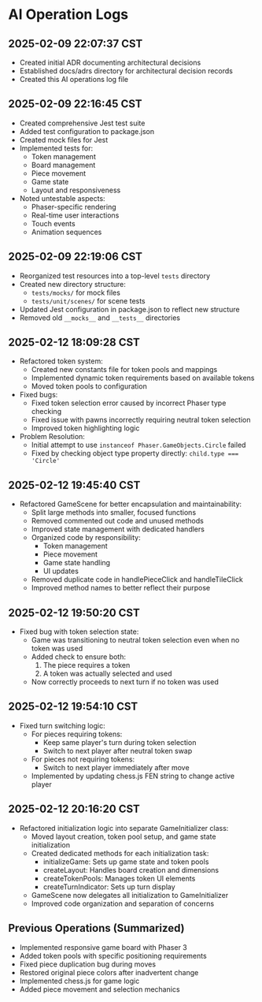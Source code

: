 # AI Operation Logs

## 2025-02-09 22:07:37 CST
- Created initial ADR documenting architectural decisions
- Established docs/adrs directory for architectural decision records
- Created this AI operations log file

## 2025-02-09 22:16:45 CST
- Created comprehensive Jest test suite
- Added test configuration to package.json
- Created mock files for Jest
- Implemented tests for:
  - Token management
  - Board management
  - Piece movement
  - Game state
  - Layout and responsiveness
- Noted untestable aspects:
  - Phaser-specific rendering
  - Real-time user interactions
  - Touch events
  - Animation sequences

## 2025-02-09 22:19:06 CST
- Reorganized test resources into a top-level `tests` directory
- Created new directory structure:
  - `tests/mocks/` for mock files
  - `tests/unit/scenes/` for scene tests
- Updated Jest configuration in package.json to reflect new structure
- Removed old `__mocks__` and `__tests__` directories

## 2025-02-12 18:09:28 CST
- Refactored token system:
  - Created new constants file for token pools and mappings
  - Implemented dynamic token requirements based on available tokens
  - Moved token pools to configuration
- Fixed bugs:
  - Fixed token selection error caused by incorrect Phaser type checking
  - Fixed issue with pawns incorrectly requiring neutral token selection
  - Improved token highlighting logic
- Problem Resolution:
  - Initial attempt to use `instanceof Phaser.GameObjects.Circle` failed
  - Fixed by checking object type property directly: `child.type === 'Circle'`

## 2025-02-12 19:45:40 CST
- Refactored GameScene for better encapsulation and maintainability:
  - Split large methods into smaller, focused functions
  - Removed commented out code and unused methods
  - Improved state management with dedicated handlers
  - Organized code by responsibility:
    - Token management
    - Piece movement
    - Game state handling
    - UI updates
  - Removed duplicate code in handlePieceClick and handleTileClick
  - Improved method names to better reflect their purpose

## 2025-02-12 19:50:20 CST
- Fixed bug with token selection state:
  - Game was transitioning to neutral token selection even when no token was used
  - Added check to ensure both:
    1. The piece requires a token
    2. A token was actually selected and used
  - Now correctly proceeds to next turn if no token was used

## 2025-02-12 19:54:10 CST
- Fixed turn switching logic:
  - For pieces requiring tokens:
    - Keep same player's turn during token selection
    - Switch to next player after neutral token swap
  - For pieces not requiring tokens:
    - Switch to next player immediately after move
  - Implemented by updating chess.js FEN string to change active player

## 2025-02-12 20:16:20 CST
- Refactored initialization logic into separate GameInitializer class:
  - Moved layout creation, token pool setup, and game state initialization
  - Created dedicated methods for each initialization task:
    - initializeGame: Sets up game state and token pools
    - createLayout: Handles board creation and dimensions
    - createTokenPools: Manages token UI elements
    - createTurnIndicator: Sets up turn display
  - GameScene now delegates all initialization to GameInitializer
  - Improved code organization and separation of concerns

## Previous Operations (Summarized)
- Implemented responsive game board with Phaser 3
- Added token pools with specific positioning requirements
- Fixed piece duplication bug during moves
- Restored original piece colors after inadvertent change
- Implemented chess.js for game logic
- Added piece movement and selection mechanics
